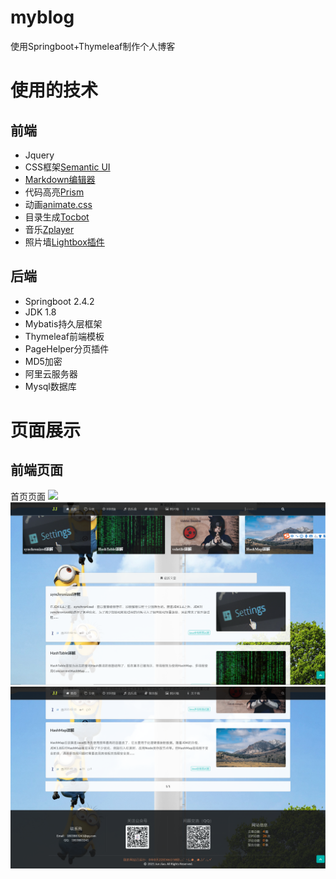 # myblog
使用Springboot+Thymeleaf制作个人博客

# 使用的技术
## 前端
* Jquery
* CSS框架[Semantic UI](https://semantic-ui.com/)
* [Markdown编辑器](https://pandao.github.io/editor.md/)
* 代码高亮[Prism](https://github.com/PrismJS/prism)
* 动画[animate.css](https://animate.style/)
* 目录生成[Tocbot](https://tscanlin.github.io/tocbot/)
* 音乐[Zplayer](https://gitee.com/supperzh/zplayer)
* 照片墙[Lightbox插件](https://github.com/JavaScript-Kit/jkresponsivegallery)

## 后端
* Springboot 2.4.2
* JDK 1.8
* Mybatis持久层框架
* Thymeleaf前端模板
* PageHelper分页插件
* MD5加密
* 阿里云服务器
* Mysql数据库

# 页面展示
## 前端页面
首页页面
![](https://github.com/PALMJJ/myblog/blob/master/images/1.PNG)
![](https://github.com/PALMJJ/myblog/blob/master/images/2.PNG)
![](https://github.com/PALMJJ/myblog/blob/master/images/3.PNG)
